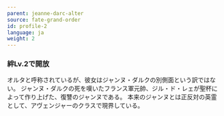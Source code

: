 ```yaml
---
parent: jeanne-darc-alter
source: fate-grand-order
id: profile-2
language: ja
weight: 2
---
```


### 絆Lv.2で開放

オルタと呼称されているが、彼女はジャンヌ・ダルクの別側面という訳ではない。
ジャンヌ・ダルクの死を嘆いたフランス軍元帥、ジル・ド・レェが聖杯によって作り上げた、復讐のジャンヌである。
本来のジャンヌとは正反対の英霊として、アヴェンジャーのクラスで現界している。
